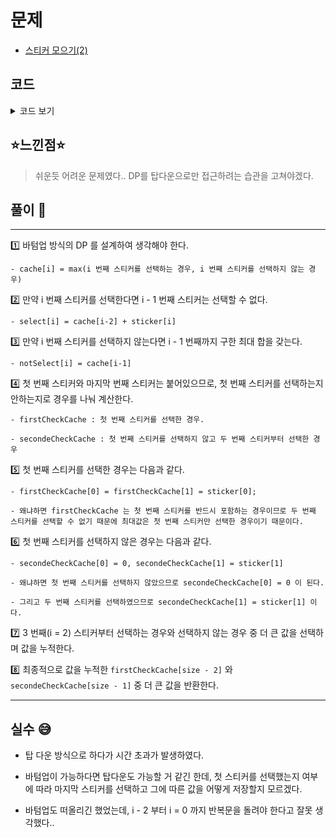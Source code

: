 # 문제
- [스티커 모으기(2)](https://programmers.co.kr/learn/courses/30/lessons/12971?language=java)

## 코드

<details><summary> 코드 보기 </summary>

``` java
public class Q12971 {

    public static void main(String[] args) {
        int arr1[] = {14, 6, 5, 11, 3, 9, 2, 10};
        int arr2[] = {1, 3, 2, 5, 4};


        System.out.println(solution(arr1));
        System.out.println(solution(arr2));
        System.out.println(solution(new int[]{1, 5}));
    }

    public static int solution(int sticker[]) {
        int size = sticker.length;
        if(size == 1) return sticker[0];

        int firstCheckCache[] = new int[size];
        int secondeCheckCache[] = new int[size];

        // 첫 번째 스티커를 뜯었으면 두 번째 스티커는 뜯을 수 없다. 따라서 자동으로 첫 번째 스티커의 값이 된다.
        firstCheckCache[0] = firstCheckCache[1] = sticker[0];
        secondeCheckCache[1] = sticker[1];

        for (int i = 2; i < size; i++) {
            if(i < size - 1) { // 첫 번째 스티커를 뜯었으면 마지막 스티커는 뜯지 못한다.
                firstCheckCache[i] = Math.max(sticker[i] + firstCheckCache[i - 2], firstCheckCache[i - 1]);
            }
            secondeCheckCache[i] = Math.max(sticker[i] + secondeCheckCache[i - 2], secondeCheckCache[i - 1]);
        }
        return Math.max(firstCheckCache[size - 2], secondeCheckCache[size - 1]);
    }
}
```

</details>

## ⭐️느낀점⭐️
> 쉬운듯 어려운 문제였다.. DP를 탑다운으로만 접근하려는 습관을 고쳐야겠다.

## 풀이 📣
<hr/>

1️⃣ 바텀업 방식의 DP 를 설계하여 생각해야 한다.

    - cache[i] = max(i 번째 스티커를 선택하는 경우, i 번째 스티커를 선택하지 않는 경우)


2️⃣ 만약 i 번째 스티커를 선택한다면 i - 1 번째 스티커는 선택할 수 없다.

    - select[i] = cache[i-2] + sticker[i] 


3️⃣ 만약 i 번째 스티커를 선택하지 않는다면 i - 1 번째까지 구한 최대 합을 갖는다.

    - notSelect[i] = cache[i-1]


4️⃣ 첫 번째 스티커와 마지막 번째 스티커는 붙어있으므로, 첫 번째 스티커를 선택하는지 안하는지로 경우를 나눠 계산한다.

    - firstCheckCache : 첫 번째 스티커를 선택한 경우. 

    - secondeCheckCache : 첫 번째 스티커를 선택하지 않고 두 번째 스티커부터 선택한 경우


5️⃣ 첫 번째 스티커를 선택한 경우는 다음과 같다.

    - firstCheckCache[0] = firstCheckCache[1] = sticker[0];

    - 왜냐하면 firstCheckCache 는 첫 번째 스티커를 반드시 포함하는 경우이므로 두 번째 스티커를 선택할 수 없기 때문에 최대값은 첫 번째 스티커만 선택한 경우이기 때문이다.


6️⃣ 첫 번째 스티커를 선택하지 않은 경우는 다음과 같다.

    - secondeCheckCache[0] = 0, secondeCheckCache[1] = sticker[1]

    - 왜냐하면 첫 번째 스티커를 선택하지 않았으므로 secondeCheckCache[0] = 0 이 된다.

    - 그리고 두 번째 스티커를 선택하였으므로 secondeCheckCache[1] = sticker[1] 이다.


7️⃣ 3 번째(i = 2) 스티커부터 선택하는 경우와 선택하지 않는 경우 중 더 큰 값을 선택하며 값을 누적한다.


8️⃣ 최종적으로 값을 누적한 `firstCheckCache[size - 2]`  와 `secondeCheckCache[size - 1]` 중 더 큰 값을 반환한다.

<hr/>

## 실수 😅

- 탑 다운 방식으로 하다가 시간 초과가 발생하였다. 


- 바텀업이 가능하다면 탑다운도 가능할 거 같긴 한데, 첫 스티커를 선택했는지 여부에 따라 마지막 스티커를 선택하고 그에 따른 값을 어떻게 저장할지 모르겠다.


- 바텀업도 떠올리긴 했었는데, i - 2 부터 i = 0 까지 반복문을 돌려야 한다고 잘못 생각했다..
